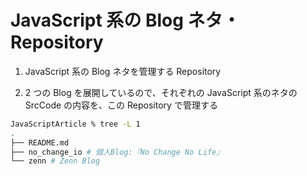 # JavaScript 系の Blog ネタ・Repository

1. JavaScript 系の Blog ネタを管理する Repository

2. 2 つの Blog を展開しているので、それぞれの JavaScript 系のネタの SrcCode の内容を、この Repository で管理する

```bash
JavaScriptArticle % tree -L 1
.
├── README.md
├── no_change_io # 個人Blog:『No Change No Life』
└── zenn # Zenn Blog
```
